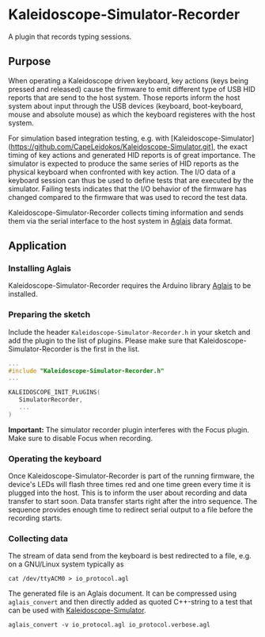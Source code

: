 # Kaleidoscope-Simulator-Recorder

A plugin that records typing sessions.

## Purpose

When operating a Kaleidoscope driven keyboard, key actions (keys being pressed and released) cause
the firmware to emit different type of USB HID reports that are send to the host system. Those reports inform the host system
about input through the USB devices (keyboard, boot-keyboard, mouse and absolute mouse) as which the keyboard registeres with the host system.

For simulation based integration testing, e.g. with [Kaleidoscope-Simulator](https://github.com/CapeLeidokos/Kaleidoscope-Simulator.git],
the exact timing of key actions and generated HID reports is of great importance. The simulator is expected to produce the same series of HID reports as the physical keyboard when confronted with key action. The I/O data of a keyboard session can thus be used to define tests that are executed by the simulator. Failing tests indicates that the I/O behavior of the firmware has changed compared to the firmware that was used to record the test data.

Kaleidoscope-Simulator-Recorder collects timing information and sends them via the serial interface to the host system in [Aglais](https://github.com/CapeLeidokos/Aglais.git) data format.

## Application

### Installing Aglais

Kaleidoscope-Simulator-Recorder requires the Arduino library [Aglais](https://github.com/CapeLeidokos/Aglais.git)
to be installed.

### Preparing the sketch

Include the header `Kaleidoscope-Simulator-Recorder.h` in your sketch and add the plugin to the list of plugins.
Please make sure that Kaleidoscope-Simulator-Recorder is the first in the list.

```cpp
...
#include "Kaleidoscope-Simulator-Recorder.h"
...

KALEIDOSCOPE_INIT_PLUGINS(
   SimulatorRecorder,
   ...
)
```

**Important:** The simulator recorder plugin interferes with the Focus plugin. Make sure to disable Focus when recording.

### Operating the keyboard

Once Kaleidoscope-Simulator-Recorder is part of the running firmware, the device's LEDs will flash three times red and one time green every time it is plugged into the host. This is to inform the user about recording and data transfer to start soon. Data transfer starts right after the intro sequence. The sequence provides enough time to redirect serial output to a file before the recording starts.

### Collecting data

The stream of data send from the keyboard is best redirected to a file, e.g. on a GNU/Linux system typically as

```
cat /dev/ttyACM0 > io_protocol.agl
```

The generated file is an Aglais document. It can be compressed using `aglais_convert`
and then directly added as quoted C++-string to a test that 
can be used with [Kaleidoscope-Simulator](https://github.com/CapeLeidokos/Kaleidoscope-Simulator.git).

```
aglais_convert -v io_protocol.agl io_protocol.verbose.agl
```
